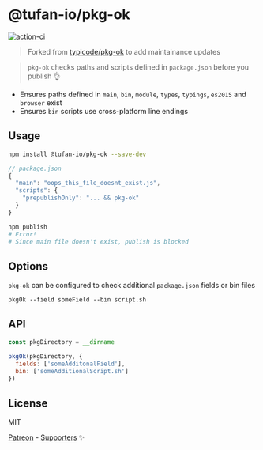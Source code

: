 # @tufan-io/pkg-ok 
[![action-ci](https://github.com/tufan-io/pkg-ok/actions/workflows/.action_ci.yml/badge.svg)](https://github.com/tufan-io/pkg-ok/actions/workflows/.action_ci.yml)

> Forked from [typicode/pkg-ok](https://github.com/typicode/pkg-ok) to add maintainance updates

> `pkg-ok` checks paths and scripts defined in `package.json` before you publish 👌

* Ensures paths defined in `main`, `bin`, `module`, `types`, `typings`, `es2015` and `browser` exist
* Ensures `bin` scripts use cross-platform line endings

## Usage

```sh
npm install @tufan-io/pkg-ok --save-dev
```

```js
// package.json
{
  "main": "oops_this_file_doesnt_exist.js",
  "scripts": {
    "prepublishOnly": "... && pkg-ok"
  }
}
```

```sh
npm publish
# Error!
# Since main file doesn't exist, publish is blocked 
```

## Options

`pkg-ok` can be configured to check additional `package.json` fields or bin files

```
pkgOk --field someField --bin script.sh
```

## API

```js
const pkgDirectory = __dirname

pkgOk(pkgDirectory, {
  fields: ['someAdditonalField'],
  bin: ['someAdditionalScript.sh']
})
```

## License

MIT

[Patreon](https://www.patreon.com/typicode) - [Supporters](https://thanks.typicode.com) ✨
